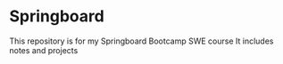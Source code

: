 # Springboard
This repository is for my Springboard Bootcamp SWE course
  It includes notes and projects
